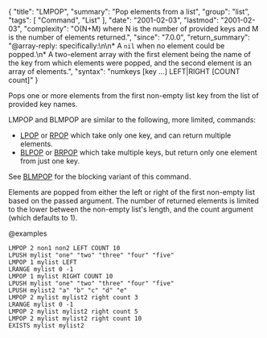 {
  "title": "LMPOP",
  "summary": "Pop elements from a list",
  "group": "list",
  "tags": [
    "Command",
    "List"
  ],
  "date": "2001-02-03",
  "lastmod": "2001-02-03",
  "complexity": "O(N+M) where N is the number of provided keys and M is the number of elements returned.",
  "since": "7.0.0",
  "return_summary": "@array-reply: specifically:\n\n* A `nil` when no element could be popped.\n* A two-element array with the first element being the name of the key from which elements were popped, and the second element is an array of elements.",
  "syntax": "numkeys [key ...] LEFT|RIGHT [COUNT count]"
}

Pops one or more elements from the first non-empty list key from the list of provided key names.

LMPOP and BLMPOP are similar to the following, more limited, commands:
- [LPOP](/commands/lpop) or [RPOP](/commands/rpop) which take only one key, and can return multiple elements.
- [BLPOP](/commands/blpop) or [BRPOP](/commands/brpop) which take multiple keys, but return only one element from just one key.

See [BLMPOP](/commands/blmpop) for the blocking variant of this command.

Elements are popped from either the left or right of the first non-empty list based on the passed argument.
The number of returned elements is limited to the lower between the non-empty list's length, and the count argument (which defaults to 1).

@examples

```cli
LMPOP 2 non1 non2 LEFT COUNT 10
LPUSH mylist "one" "two" "three" "four" "five"
LMPOP 1 mylist LEFT
LRANGE mylist 0 -1
LMPOP 1 mylist RIGHT COUNT 10
LPUSH mylist "one" "two" "three" "four" "five"
LPUSH mylist2 "a" "b" "c" "d" "e"
LMPOP 2 mylist mylist2 right count 3
LRANGE mylist 0 -1
LMPOP 2 mylist mylist2 right count 5
LMPOP 2 mylist mylist2 right count 10
EXISTS mylist mylist2
```

